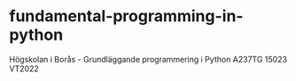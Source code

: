 # fundamental-programming-in-python
Högskolan i Borås - Grundläggande programmering i Python A237TG 15023 VT2022

